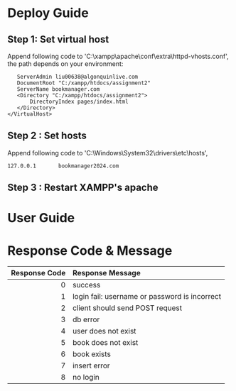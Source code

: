 # Deploy Guide
## Step 1: Set virtual host
Append following code to 'C:\xampp\apache\conf\extra\httpd-vhosts.conf', the path depends on your environment:
```<VirtualHost *:80>
   ServerAdmin liu00638@algonquinlive.com
   DocumentRoot "C:/xampp/htdocs/assignment2"
   ServerName bookmanager.com
   <Directory "C:/xampp/htdocs/assignment2">
       DirectoryIndex pages/index.html
   </Directory>
</VirtualHost>
```

## Step 2 : Set hosts
Append following code to 'C:\Windows\System32\drivers\etc\hosts',
```
127.0.0.1       bookmanager2024.com
```

## Step 3 : Restart XAMPP's apache

# User Guide

# Response Code & Message
| Response Code | Response Message 
| -----:| :---- |
| 0| success|
| 1| login fail: username or password is incorrect|
| 2| client should send POST request|
| 3| db error|
| 4| user does not exist|
| 5| book does not exist|
| 6| book exists|
| 7| insert error|
| 8| no login|